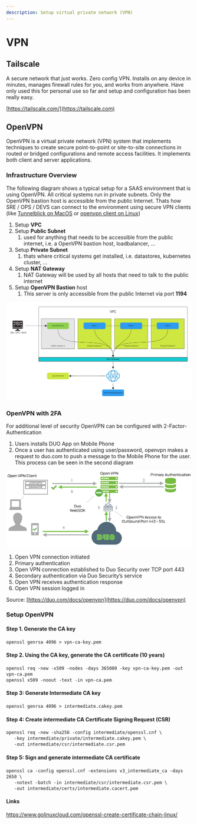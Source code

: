 ```yaml
---
description: Setup virtual private network (VPN)
---
```


# VPN

## Tailscale

A secure network that just works. Zero config VPN. Installs on any device in minutes, manages firewall rules for you, and works from anywhere. Have only used this for personal use so far and setup and configuration has been really easy.

[https://tailscale.com/](https://tailscale.com)

## OpenVPN

OpenVPN is a virtual private network (VPN) system that implements techniques to create secure point-to-point or site-to-site connections in routed or bridged configurations and remote access facilities. It implements both client and server applications.

### Infrastructure Overview

The following diagram shows a typical setup for a SAAS environment that is using OpenVPN. All critical systems run in private subnets. Only the OpenVPN bastion host is accessible from the public Internet. Thats how SRE / OPS / DEVS can connect to the environment using secure VPN clients (like [Tunnelblick on MacOS](https://tunnelblick.net/downloads.html) or [openvpn client on Linux](https://openvpn.net/cloud-docs/openvpn-3-client-for-linux/))

1. Setup **VPC**
2. Setup **Public Subnet**
   1. used for anything that needs to be accessible from the public internet, i.e. a OpenVPN bastion host, loadbalancer, ...
3. Setup **Private Subnet**
   1. thats where critical systems get installed, i.e. datastores, kubernetes cluster, ...
4. Setup **NAT Gateway**
   1. NAT Gateway will be used by all hosts that need to talk to the public internet
5. Setup **OpenVPN Bastion** host
   1. This server is only accessible from the public Internet via port **1194**

![](<../.gitbook/assets/image (2).png>)

### OpenVPN with 2FA

For additional level of security OpenVPN can be configured with 2-Factor-Authentication

1. Users installs DUO App on Mobile Phone
2. Once a user has authenticated using user/password, openvpn makes a request to duo.com to push a message to the Mobile Phone for the user. This process can be seen in the second diagram

![](<../.gitbook/assets/image (3).png>)

1. Open VPN connection initiated
2. Primary authentication
3. Open VPN connection established to Duo Security over TCP port 443
4. Secondary authentication via Duo Security’s service
5. Open VPN receives authentication response
6. Open VPN session logged in

Source: [https://duo.com/docs/openvpn](https://duo.com/docs/openvpn)

### Setup OpenVPN

#### Step 1. Generate the CA key

```
openssl genrsa 4096 > vpn-ca-key.pem
```

#### Step 2. Using the CA key, generate the CA certificate (10 years)

```
openssl req -new -x509 -nodes -days 365000 -key vpn-ca-key.pem -out vpn-ca.pem
openssl x509 -noout -text -in vpn-ca.pem
```

#### Step 3: Generate Intermediate CA key

```
openssl genrsa 4096 > intermediate.cakey.pem
```

#### Step 4: Create intermediate CA Certificate Signing Request (CSR)

```
openssl req -new -sha256 -config intermediate/openssl.cnf \
   -key intermediate/private/intermediate.cakey.pem \
   -out intermediate/csr/intermediate.csr.pem
```

#### Step 5: Sign and generate intermediate CA certificate

```
openssl ca -config openssl.cnf -extensions v3_intermediate_ca -days 2650 \
   -notext -batch -in intermediate/csr/intermediate.csr.pem \
   -out intermediate/certs/intermediate.cacert.pem
```

#### Links

https://www.golinuxcloud.com/openssl-create-certificate-chain-linux/
